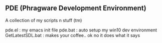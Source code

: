 ## PDE (Phragware Development Environment)
A collection of my scripts n stuff (tm)

pde.el            : my emacs init file
pde.bat           : auto setup my win10 dev environment
GetLatestSDL.bat  : makes your coffee.. ok no it does what it says
